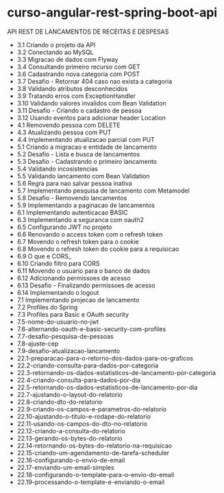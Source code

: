 # curso-angular-rest-spring-boot-api
API REST DE LANCAMENTOS DE RECEITAS E DESPESAS

* 3.1 Criando o projeto da API
* 3.2 Conectando ao MySQL
* 3.3 Migracao de dados com Flyway
* 3.4 Consultando primeiro recurso com GET
* 3.6 Cadastrando nova categoria com POST
* 3.7 Desafio - Retornar 404 caso nao exista a categoria
* 3.8 Validando atributos desconhecidos
* 3.9 Tratando erros com ExceptionHandler
* 3.10 Validando valores invalidos com Bean Validation
* 3.11 Desafio - Criando o cadastro de pessoa
* 3.12 Usando eventos para adicionar header Location
* 4.1 Removendo pessoa com DELETE
* 4.3 Atualizando pessoa com PUT
* 4.4 Implementando atualizacao parcial com PUT
* 5.1 Criando a migracao e entidade de lancamento
* 5.2 Desafio - Lista e busca de lancamentos
* 5.3 Desafio - Cadastrando o primeiro lancamento
* 5.4 Validando incosistencias
* 5.5 Validando lancamento com Bean Validation
* 5.6 Regra para nao salvar pessoa inativa
* 5.7 Implementando pesquisa de lancamento com Metamodel
* 5.8 Desafio - Removendo lancamentos
* 5.9 Implementando a paginacao de lancamentos
* 6.1 Implementando autenticacao BASIC
* 6.3 Implementando a seguranca com oauth2
* 6.5 Configurando JWT no projeto
* 6.6 Renovando o access token com o refresh token
* 6.7 Movendo o refresh token para o cookie
* 6.8 Movendo o refresh token do cookie para a requisicao
* 6.9 O que e CORS_
* 6.10 Criando filtro para CORS
* 6.11 Movendo o usuario para o banco de dados
* 6.12 Adicionando permissoes de acesso
* 6.13 Desafio - Finalizando permissoes de acesso
* 6.14 Implementando o logout
* 7.1 Implementando projecao de lancamento
* 7.2 Profiles do Spring
* 7.3 Profiles para Basic e OAuth security
* 7.5-nome-do-usuario-no-jwt
* 7.6-alternando-oauth-e-basic-security-com-profiles
* 7.7-desafio-pesquisa-de-pessoas
* 7.8-ajuste-cep
* 7.9-desafio-atualizacao-lancamento
* 22.1-preparacao-para-o-retorno-dos-dados-para-os-graficos
* 22.2-criando-consulta-para-dados-por-categoria
* 22.3-retornando-os-dados-estatisticos-de-lancamento-por-categoria
* 22.4-criando-consulta-para-dados-por-dia
* 22.5-retornando-os-dados-estatisticos-de-lancamento-por-dia
* 22.7-ajustando-o-layout-do-relatorio
* 22.8-criando-dto-do-relatorio
* 22.9-criando-os-campos-e-parametros-do-relatorio
* 22.10-ajustando-o-titulo-e-rodape-do-relatorio
* 22.11-usando-os-campos-do-dto-no-relatorio
* 22.12-criando-a-consulta-do-relatorio
* 22.13-gerando-os-bytes-do-relatorio
* 22.14-retornando-os-bytes-do-relatorio-na-requisicao
* 22.15-criando-um-agendamento-de-tarefa-scheduler
* 22.16-configurando-o-envio-de-email
* 22.17-enviando-um-email-simples
* 22.18-configurando-o-template-para-o-envio-do-email
* 22.19-processando-o-template-e-enviando-o-email